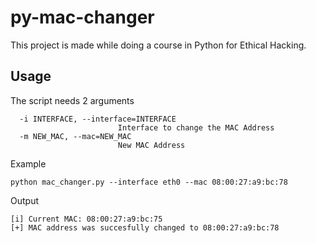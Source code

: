 # py-mac-changer

This project is made while doing a course in Python for Ethical Hacking.

## Usage
The script needs 2 arguments
```
  -i INTERFACE, --interface=INTERFACE
                        Interface to change the MAC Address
  -m NEW_MAC, --mac=NEW_MAC
                        New MAC Address
```

Example
```
python mac_changer.py --interface eth0 --mac 08:00:27:a9:bc:78
```

Output
```
[i] Current MAC: 08:00:27:a9:bc:75
[+] MAC address was succesfully changed to 08:00:27:a9:bc:78
```
